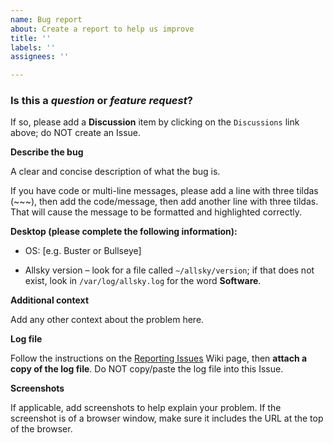```yaml
---
name: Bug report
about: Create a report to help us improve
title: ''
labels: ''
assignees: ''

---
```


### Is this a _question_ or _feature request_?

If so, please add a **Discussion** item by clicking on the `Discussions` link above; do NOT create an Issue.

**Describe the bug** 

A clear and concise description of what the bug is.

If you have code or multi-line messages, please add a line with three tildas (~~~), then add the code/message, then add another line with three tildas.  That will cause the message to be formatted and highlighted correctly.

**Desktop (please complete the following information):** 

 - OS: [e.g. Buster or Bullseye]

- Allsky version – look for a file called `~/allsky/version`; if that does not exist, look in `/var/log/allsky.log` for the word **Software**.

**Additional context** 

Add any other context about the problem here.

**Log file** 

Follow the instructions on the [Reporting Issues]( https://github.com/thomasjacquin/allsky/wiki/Reporting-Issues) Wiki page, then **attach a copy of the log file**.  Do NOT copy/paste the log file into this Issue.

**Screenshots** 

If applicable, add screenshots to help explain your problem.  If the screenshot is of a browser window, make sure it includes the URL at the top of the browser.
